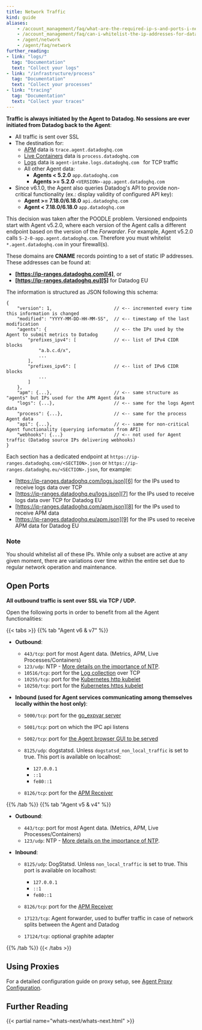 ```yaml
---
title: Network Traffic
kind: guide
aliases:
    - /account_management/faq/what-are-the-required-ip-s-and-ports-i-need-open-to-connect-to-the-datadog-service
    - /account_management/faq/can-i-whitelist-the-ip-addresses-for-data-coming-from-datadog-via-webhook-and-integrations
    - /agent/network
    - /agent/faq/network
further_reading:
- link: "logs/"
  tag: "Documentation"
  text: "Collect your logs"
- link: "/infrastructure/process"
  tag: "Documentation"
  text: "Collect your processes"
- link: "tracing"
  tag: "Documentation"
  text: "Collect your traces"
---
```


**Traffic is always initiated by the Agent to Datadog. No sessions are ever initiated from Datadog back to the Agent**:

* All traffic is sent over SSL
* The destination for:
    * [APM][1] data is `trace.agent.datadoghq.com`
    * [Live Containers][2] data is `process.datadoghq.com`
    * [Logs][3] data is `agent-intake.logs.datadoghq.com ` for TCP traffic
    * All other Agent data:
        * **Agents < 5.2.0** `app.datadoghq.com`
        *  **Agents >= 5.2.0** `<VERSION>-app.agent.datadoghq.com`
* Since v6.1.0, the Agent also queries Datadog's API to provide non-critical functionality (ex.: display validity of configured API key):
  * **Agent >= 7.18.0/6.18.0** `api.datadoghq.com`
  * **Agent < 7.18.0/6.18.0** `app.datadoghq.com` 

This decision was taken after the POODLE problem. Versioned endpoints start with Agent v5.2.0, where each version of the Agent calls a different endpoint based on the version of the *Forwarder*. For example, Agent v5.2.0 calls `5-2-0-app.agent.datadoghq.com`. Therefore you must whitelist `*.agent.datadoghq.com` in your firewall(s).

These domains are **CNAME** records pointing to a set of static IP addresses. These addresses can be found at:

* **[https://ip-ranges.datadoghq.com][4]**, or
* **[https://ip-ranges.datadoghq.eu][5]** for Datadog EU

The information is structured as JSON following this schema:

```text
{
    "version": 1,                       // <-- incremented every time this information is changed
    "modified": "YYYY-MM-DD-HH-MM-SS",  // <-- timestamp of the last modification
    "agents": {                         // <-- the IPs used by the Agent to submit metrics to Datadog
        "prefixes_ipv4": [              // <-- list of IPv4 CIDR blocks
            "a.b.c.d/x",
            ...
        ],
        "prefixes_ipv6": [              // <-- list of IPv6 CIDR blocks
            ...
        ]
    },
    "apm": {...},                       // <-- same structure as "agents" but IPs used for the APM Agent data
    "logs": {...},                      // <-- same for the logs Agent data
    "process": {...},                   // <-- same for the process Agent data
    "api": {...},                       // <-- same for non-critical Agent functionality (querying informaton from API) 
    "webhooks": {...}                   // <-- not used for Agent traffic (Datadog source IPs delivering webhooks)
}
```

Each section has a dedicated endpoint at `https://ip-ranges.datadoghq.com/<SECTION>.json` or `https://ip-ranges.datadoghq.eu/<SECTION>.json`, for example:

* [https://ip-ranges.datadoghq.com/logs.json][6] for the IPs used to receive logs data over TCP
* [https://ip-ranges.datadoghq.eu/logs.json][7] for the IPs used to receive logs data over TCP for Datadog EU
* [https://ip-ranges.datadoghq.com/apm.json][8] for the IPs used to receive APM data
* [https://ip-ranges.datadoghq.eu/apm.json][9] for the IPs used to receive APM data for Datadog EU

### Note

You should whitelist all of these IPs. While only a subset are active at any given moment, there are variations over time within the entire set due to regular network operation and maintenance.

## Open Ports

**All outbound traffic is sent over SSL via TCP / UDP.**

Open the following ports in order to benefit from all the Agent functionalities:

{{< tabs >}}
{{% tab "Agent v6 & v7" %}}

* **Outbound**:

  * `443/tcp`: port for most Agent data. (Metrics, APM, Live Processes/Containers)
  * `123/udp`: NTP - [More details on the importance of NTP][1].
  * `10516/tcp`: port for the [Log collection][2] over TCP
  * `10255/tcp`: port for the [Kubernetes http kubelet][3]
  * `10250/tcp`: port for the [Kubernetes https kubelet][3]

* **Inbound (used for Agent services communicating among themselves locally within the host only)**:

  * `5000/tcp`: port for the [go_expvar server][4]
  * `5001/tcp`: port on which the IPC api listens
  * `5002/tcp`: port for [the Agent browser GUI to be served][5]
  * `8125/udp`: dogstatsd. Unless `dogstatsd_non_local_traffic` is set to true. This port is available on localhost:

      * `127.0.0.1`
      * `::1`
      * `fe80::1`

  * `8126/tcp`: port for the [APM Receiver][6]

[1]: /agent/faq/network-time-protocol-ntp-offset-issues
[2]: /logs
[3]: /agent/basic_agent_usage/kubernetes
[4]: /integrations/go_expvar
[5]: /agent/basic_agent_usage/#gui
[6]: /tracing
{{% /tab %}}
{{% tab "Agent v5 & v4" %}}

* **Outbound**:

  * `443/tcp`: port for most Agent data. (Metrics, APM, Live Processes/Containers)
  * `123/udp`: NTP - [More details on the importance of NTP][1].

* **Inbound**:

  * `8125/udp`: DogStatsd. Unless `non_local_traffic` is set to true. This port is available on localhost:

      * `127.0.0.1`
      * `::1`
      * `fe80::1`

  * `8126/tcp`: port for the [APM Receiver][2]
  * `17123/tcp`: Agent forwarder, used to buffer traffic in case of network splits between the Agent and Datadog
  * `17124/tcp`: optional graphite adapter

[1]: /agent/faq/network-time-protocol-ntp-offset-issues
[2]: /tracing
{{% /tab %}}
{{< /tabs >}}

## Using Proxies

For a detailed configuration guide on proxy setup, see [Agent Proxy Configuration][10].

## Further Reading

{{< partial name="whats-next/whats-next.html" >}}

[1]: /tracing
[2]: /infrastructure/livecontainers
[3]: /logs
[4]: https://ip-ranges.datadoghq.com
[5]: https://ip-ranges.datadoghq.eu
[6]: https://ip-ranges.datadoghq.com/logs.json
[7]: https://ip-ranges.datadoghq.eu/logs.json
[8]: https://ip-ranges.datadoghq.com/apm.json
[9]: https://ip-ranges.datadoghq.eu/apm.json
[10]: /agent/proxy
